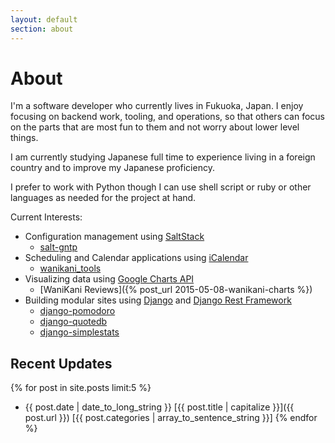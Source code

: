 ```yaml
---
layout: default
section: about
---
```

# About
I'm a software developer who currently lives in Fukuoka, Japan. I enjoy focusing
on backend work, tooling, and operations, so that others can focus on the parts
that are most fun to them and not worry about lower level things.

I am currently studying Japanese full time to experience living in a foreign
country and to improve my Japanese proficiency.

I prefer to work with Python though I can use shell script or ruby or other
languages as needed for the project at hand.

Current Interests:

* Configuration management using [SaltStack](https://github.com/saltstack/salt)
  * [salt-gntp](https://github.com/kfdm/salt-gntp)
* Scheduling and Calendar applications using [iCalendar](https://github.com/collective/icalendar)
  * [wanikani_tools](https://github.com/kfdm/wanikani-tools)
* Visualizing data using [Google Charts API](https://developers.google.com/chart/)
  * [WaniKani Reviews]({% post_url 2015-05-08-wanikani-charts %})
* Building modular sites using [Django](https://www.djangoproject.com/) and [Django Rest Framework](http://www.django-rest-framework.org/)
  * [django-pomodoro](https://github.com/kfdm/django-pomodoro)
  * [django-quotedb](https://github.com/kfdm/django-qdb/)
  * [django-simplestats](https://github.com/kfdm/django-simplestats)

## Recent Updates
{% for post in site.posts limit:5 %}
 * {{ post.date | date_to_long_string }} [{{ post.title | capitalize }}]({{ post.url }}) [{{ post.categories | array_to_sentence_string }}]
{% endfor %}
